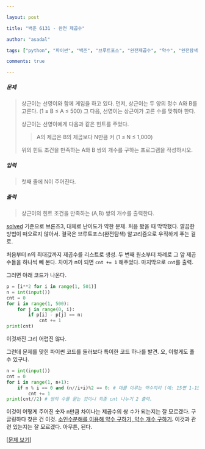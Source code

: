```yaml
---

layout: post

title: "백준 6131 - 완전 제곱수"

author: "asadal"

tags: ["python", "파이썬", "백준", "브루트포스", "완전제곱수", "약수", "완전탐색"]

comments: true

---
```


##### 문제

>상근이는 선영이와 함께 게임을 하고 있다. 먼저, 상근이는 두 양의 정수 A와 B를 고른다. (1 ≤ B ≤ A ≤ 500) 그 다음, 선영이는 상근이가 고른 수를 맞춰야 한다.
>
>상근이는 선영이에게 다음과 같은 힌트를 주었다.
>
>> A의 제곱은 B의 제곱보다 N만큼 커 (1 ≤ N ≤ 1,000)
>
>위의 힌트 조건을 만족하는 A와 B 쌍의 개수를 구하는 프로그램을 작성하시오.

##### 입력

> 첫째 줄에 N이 주어진다.

##### 출력

> 상근이의 힌트 조건을 만족하는 (A,B) 쌍의 개수를 출력한다. 

[solved](https://solved.ac/) 기준으로 브론즈3, 대체로 난이도가 약한 문제. 처음 봤을 때 막막했다. 깔끔한 방법이 떠오르지 않아서. 결국은 브루트포스(완전탐색) 알고리즘으로 우직하게 푸는 걸로.

처음부터 n의 최대값까지 제곱수를 리스트로 생성. 두 번째 원소부터 차례로 그 앞 제곱수들을 하나씩 빼 본다. 차이가 n이 되면 `cnt += 1` 해주었다. 마지막으로 `cnt`를 출력. 

그러면 아래 코드가 나온다.

```python
p = [i**2 for i in range(1, 501)]
n = int(input())
cnt = 0
for i in range(1, 500):
    for j in range(0, i):
        if p[i] - p[j] == n:
            cnt += 1
print(cnt)
```

이것까진 그리 어렵진 않다.

그런데 문제를 맞힌 파이썬 코드를 둘러보다 특이한 코드 하나를 발견. 오, 이렇게도 풀 수 있구나. 

```python
n = int(input())
cnt = 0
for i in range(1, n+1):
    if n % i == 0 and (n//i+i)%2 == 0: # 대를 이루는 약수끼리 (예: 15면 1-15, 3-5) 더한 값이 짝수이면 cnt += 1
        cnt += 1
print(cnt//2) # 쌍의 수를 묻는 것이니 최종 cnt 나누기 2 출력.
```

이것이 어떻게 주어진 숫자 n만큼 차이나는 제곱수의 쌍 수가 되는지는 잘 모르겠다. 구글링하다 찾은 건 이것. [소인수분해를 이용해 약수 구하기, 약수 개수 구하기](https://mathbang.net/201). 이것과 관련 있는지는 잘 모르겠다. 아무튼, 된다. 

[[문제 보기](https://www.acmicpc.net/problem/6131)]